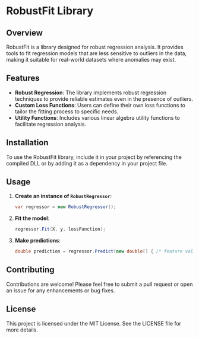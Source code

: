 # RobustFit Library

## Overview
RobustFit is a library designed for robust regression analysis. It provides tools to fit regression models that are less sensitive to outliers in the data, making it suitable for real-world datasets where anomalies may exist.

## Features
- **Robust Regression**: The library implements robust regression techniques to provide reliable estimates even in the presence of outliers.
- **Custom Loss Functions**: Users can define their own loss functions to tailor the fitting process to specific needs.
- **Utility Functions**: Includes various linear algebra utility functions to facilitate regression analysis.

## Installation
To use the RobustFit library, include it in your project by referencing the compiled DLL or by adding it as a dependency in your project file.

## Usage
1. **Create an instance of `RobustRegressor`**:
   ```csharp
   var regressor = new RobustRegressor();
   ```

2. **Fit the model**:
   ```csharp
   regressor.Fit(X, y, lossFunction);
   ```

3. **Make predictions**:
   ```csharp
   double prediction = regressor.Predict(new double[] { /* feature values */ });
   ```

## Contributing
Contributions are welcome! Please feel free to submit a pull request or open an issue for any enhancements or bug fixes.

## License
This project is licensed under the MIT License. See the LICENSE file for more details.